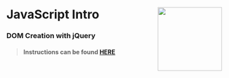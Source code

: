 # JavaScript Intro <img align="right" src="https://github.com/Learning-Fuze/prototypes_C5.17/blob/assets/assets/images/logos/LF_LOGO.png?raw=true" width="150">
### DOM Creation with jQuery

>#### Instructions can be found <a href="http://lfzprototypes.com/root-js/js/dom-creation" target="_blank">HERE</a>

